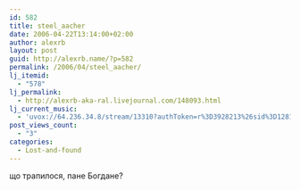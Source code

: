 ```yaml
---
id: 582
title: steel_aacher
date: 2006-04-22T13:14:00+02:00
author: alexrb
layout: post
guid: http://alexrb.name/?p=582
permalink: /2006/04/steel_aacher/
lj_itemid:
  - "578"
lj_permalink:
  - http://alexrb-aka-ral.livejournal.com/148093.html
lj_current_music:
  - 'uvox://64.236.34.8/stream/13310?authToken=r%3D3928213%26sid%3D12810%26expires%3D1145513504303%26csum'
post_views_count:
  - "3"
categories:
  - Lost-and-found
---
```

що трапилося, пане Богдане?